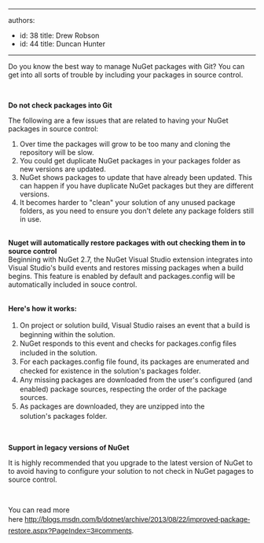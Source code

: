 

---
authors:
  - id: 38
    title: Drew Robson
  - id: 44
    title: Duncan Hunter
---




<span class='intro'> ​​​​​​Do you know the best way to manage NuGet packages with Git? You can get into all sorts of trouble by including your packages in source control. </span>

<div><p>
      <br>
   </p><p><strong><strong>Do not check packages into Git</strong></strong><br></p><p>The following are a few issues that are related to having your NuGet packages in source control&#58;</p><ol><li>Over time the packages will grow to be too many and cloning the repository will be slow.</li><li>You could get duplicate NuGet packages in your packages folder as new versions are updated.</li><li>NuGet shows packages to update that have already been updated. This can happen if you have duplicate NuGet packages but they are different versions.</li><li>It becomes harder to &quot;clean&quot; your solution of any unused package folders, as you need to ensure you don't delete any package folders still in use.</li></ol>
   <br></div><div><strong>Nuget will automatically restore packages with out checking them in to source control</strong></div><div>Beginning with NuGet 2.7, the NuGet Visual Studio extension integrates into Visual Studio's build events and restores missing packages when a build begins. This feature is enabled by default and packages.config will be automatically included in souce control.</div><div></div><div>
   <br>
   <p>
      <span style="line-height&#58;20px;"><strong>Here's how it works&#58;</strong></span><br></p></div><div><ol><li>
         <span style="line-height&#58;20px;">On project or solution build, Visual Studio raises an event that a build is beginning within the solution.</span><br></li><li>
         <span style="line-height&#58;20px;">NuGet responds to this event and checks for&#160;packages.config&#160;files included in the solution.</span><br></li><li>
         <span style="line-height&#58;20px;">For each&#160;packages.config&#160;file found, its packages are enumerated and checked for existence in the solution's&#160;packages&#160;folder.</span><br></li><li>
         <span style="line-height&#58;20px;">Any missing packages are downloaded from the user's configured (and enabled) package sources, respecting the order of the package sources.</span><br></li><li>
         <span style="line-height&#58;20px;">As packages are downloaded, they are unzipped into the solution's&#160;packages&#160;folder.</span><span style="line-height&#58;20px;">​</span><br></li></ol><div><br></div><div><p><strong>Support in legacy versions of NuGet</strong></p><p>It is highly recommended that you upgrade to the latest version of NuGet to to avoid having to configure your solution to not check in NuGet pagages to source control.</p><br></div><p>You can read more here&#160;<a href="http&#58;//blogs.msdn.com/b/dotnet/archive/2013/08/22/improved-package-restore.aspx?PageIndex=3#comments" style="font-family&#58;calibri, sans-serif;font-size&#58;11pt;line-height&#58;1.6;">http&#58;//blogs.msdn.com/b/dotnet/archive/2013/08/22/improved-package-restore.aspx?PageIndex=3#comments</a>.</p>
  </div>


